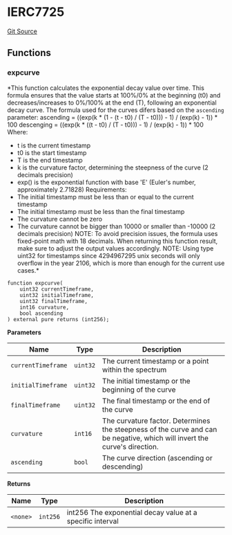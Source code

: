 # IERC7725
[Git Source](https://github.com/w3b3d3v/valocracy-contracts/blob/4dd7e8efca2b95983b263ee58c9706887af43545/src/math/IERC7725.sol)


## Functions
### expcurve

*This function calculates the exponential decay value over time.
This formula ensures that the value starts at 100%/0% at the beginning (t0)
and decreases/increases to 0%/100% at the end (T), following an exponential decay curve.
The formula used for the curves difers based on the `ascending` parameter:
ascending = ((exp(k * (1 - (t - t0) / (T - t0))) - 1) / (exp(k) - 1)) * 100
descenging = ((exp(k * ((t - t0) / (T - t0))) - 1) / (exp(k) - 1)) * 100
Where:
- t is the current timestamp
- t0 is the start timestamp
- T is the end timestamp
- k is the curvature factor, determining the steepness of the curve (2 decimals precision)
- exp() is the exponential function with base 'E' (Euler's number, approximately 2.71828)
Requirements:
- The initial timestamp must be less than or equal to the current timestamp
- The initial timestamp must be less than the final timestamp
- The curvature cannot be zero
- The curvature cannot be bigger than 10000 or smaller than -10000 (2 decimals precision)
NOTE: To avoid precision issues, the formula uses fixed-point math with 18 decimals.
When returning this function result, make sure to adjust the output values accordingly.
NOTE: Using type uint32 for timestamps since 4294967295 unix seconds will only overflow
in the year 2106, which is more than enough for the current use cases.*


```solidity
function expcurve(
    uint32 currentTimeframe,
    uint32 initialTimeframe,
    uint32 finalTimeframe,
    int16 curvature,
    bool ascending
) external pure returns (int256);
```
**Parameters**

|Name|Type|Description|
|----|----|-----------|
|`currentTimeframe`|`uint32`|The current timestamp or a point within the spectrum|
|`initialTimeframe`|`uint32`|The initial timestamp or the beginning of the curve|
|`finalTimeframe`|`uint32`|The final timestamp or the end of the curve|
|`curvature`|`int16`|The curvature factor. Determines the steepness of the curve and can be negative, which will invert the curve's direction.|
|`ascending`|`bool`|The curve direction (ascending or descending)|

**Returns**

|Name|Type|Description|
|----|----|-----------|
|`<none>`|`int256`|int256 The exponential decay value at a specific interval|


